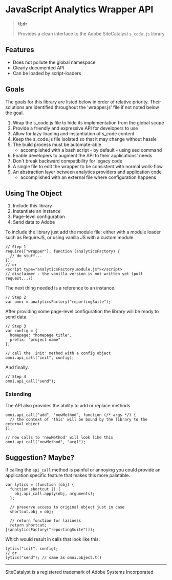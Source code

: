 JavaScript Analytics Wrapper API
================================

> **tl;dr**
> 
> Provides a clean interface to the Adobe SiteCatalyst `s_code.js` library

## Features

* Does not pollute the global namespace
* Clearly documented API
* Can be loaded by script-loaders

## Goals

The goals for this library are listed below in order of relative priority. Their solutions are identified throughout the 'wrapper.js' file if not noted below the goal.

  1. Wrap the s_code.js file to hide its implementation from the global scope
  2. Provide a friendly and expressive API for developers to use
  3. Allow for lazy-loading and instantiation of s_code content
  4. Keep the s_code.js file isolated so that it may change without hassle
  5. The build process must be automate-able
      * accomplished with a bash script - by default - using sed command
  6. Enable developers to augment the API to their applications' needs
  7. Don't break backward compatibility for legacy code
  8. A single file to edit the wrapper to be consistent with normal work-flow
  9. An abstraction layer between analytics providers and application code
      * accomplished with an external file where configuration happens

## Using The Object

  1. Include this library
  2. Instantiate an instance
  3. Page-level configuration
  4. Send data to Adobe

To include the library just add the module file; either with a module loader such as RequireJS, or using vanilla JS with a custom module.

    // Step 1
    require(["wrapper"], function (analyticsFactory) {
      // do stuff...
    });
    // or
    <script type="analyticsFactory.module.js"></script>
    // disclaimer - the vanilla version is not written yet (pull request...?)

The next thing needed is a reference to an instance.

    // Step 2
    var omni = analyticsFactory("reportingSuite");

After providing some page-level configuration the library will be ready to send data.

    // Step 3
    var config = {
      homepage: "homepage title",
      prefix: "project name"
    };

    // call the 'init' method with a config object
    omni.api_call("init", config);

And finally.

    // Step 4
    omni.api_call("send");

### Extending

The API also provides the ability to add or replace methods.

    omni.api_call("add", "newMethod", function (/* args */) {
      // the context of 'this' will be bound by the library to the external object
    });

    // now calls to 'newMethod' will look like this
    omni.api_call("newMethod", "arg1");

## Suggestion? Maybe?

If calling the `api_call` method is painful or annoying you could provide an application specific feature that makes this more palatable.

    var lytics = (function (obj) {
      function shortcut () {
        obj.api_call.apply(obj, arguments);
      };

      // preserve access to original object just in case
      shortcut.obj = obj;

      // return function for laziness
      return shortcut;
    }(analyticsFactory("reportingSuite")));

Which would result in calls that look like this.

    lytics("init", config);
    // or
    lytics("send"); // same as omni.object.t()

---------------------------------------

SiteCatalyst is a registered trademark of Adobe Systems Incorporated
